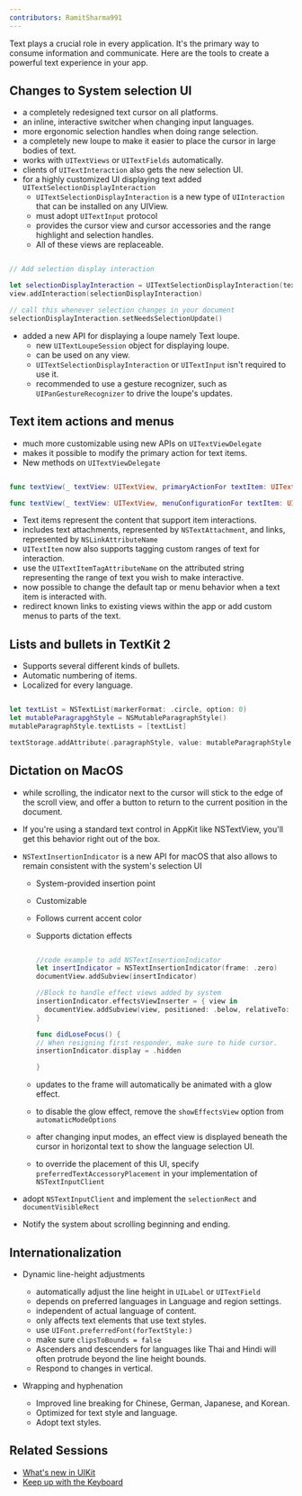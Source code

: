 ```yaml
---
contributors: RamitSharma991
---
```


Text plays a crucial role in every application. It's the primary way to consume information and communicate. Here are the tools to create a powerful text experience in your app. 

## Changes to System selection UI

* a completely redesigned text cursor on all platforms.
* an inline, interactive switcher when changing input languages.
* more ergonomic selection handles when doing range selection.
* a completely new loupe to make it easier to place the cursor in large bodies of text.
* works with `UITextViews` or `UITextFields` automatically.
* clients of `UITextInteraction` also gets the new selection UI.
* for a highly customized UI displaying text added `UITextSelectionDisplayInteraction`
  * `UITextSelectionDisplayInteraction` is a new type of `UIInteraction` that can be installed on any UIView.
  * must adopt `UITextInput` protocol
  * provides the cursor view and cursor accessories and the range highlight and selection handles.
  * All of these views are replaceable.

```swift

// Add selection display interaction

let selectionDisplayInteraction = UITextSelectionDisplayInteraction(textInput: document, delegate: self)
view.addInteraction(selectionDisplayInteraction)

// call this whenever selection changes in your document
selectionDisplayInteraction.setNeedsSelectionUpdate()

```

* added a new API for displaying a loupe namely Text loupe.
  * new `UITextLoupeSession` object for displaying loupe.
  * can be used on any view.
  * `UITextSelectionDisplayInteraction` or `UITextInput` isn't required to use it.
  * recommended to use a gesture recognizer, such as `UIPanGestureRecognizer` to drive the loupe's updates.

## Text item actions and menus

* much more customizable using new APIs on `UITextViewDelegate`
* makes it possible to modify the primary action for text items.
* New methods on `UITextViewDelegate`

```swift

func textView(_ textView: UITextView, primaryActionFor textItem: UITextItem, defaultAction: UIAction) -> UIAction?

func textView(_ textView: UITextView, menuConfigurationFor textItem: UITextItem, defaultMenu: UIMenu) -> UITextItem.MenuConfiguration?

```

* Text items represent the content that support item interactions.
* includes text attachments, represented by `NSTextAttachment`, and links, represented by `NSLinkAttributeName`
* `UITextItem` now also supports tagging custom ranges of text for interaction.
* use the `UITextItemTagAttributeName` on the attributed string representing the range of text you wish to make interactive.
* now possible to change the default tap or menu behavior when a text item is interacted with.
* redirect known links to existing views within the app or add custom menus to parts of the text.
   
## Lists and bullets in TextKit 2

* Supports several different kinds of bullets.
* Automatic numbering of items.
* Localized for every language.

```swift

let textList = NSTextList(markerFormat: .circle, option: 0)
let mutableParagrapghStyle = NSMutableParagraphStyle()
mutableParagraphStyle.textLists = [textList]

textStorage.addAttribute(.paragraphStyle, value: mutableParagraphStyle, range: NSRange(location: 0, textStorage.length))

```

## Dictation on MacOS

* while scrolling, the indicator next to the cursor will stick to the edge of the scroll view, and offer a button to return to the current position in the document.
* If you're using a standard text control in AppKit like NSTextView, you'll get this behavior right out of the box.
* `NSTextInsertionIndicator` is a new API for macOS that also allows to remain consistent with the system's selection UI
  * System-provided insertion point
  * Customizable
  * Follows current accent color
  * Supports dictation effects

    ```swift
    
    //code example to add NSTextInsertionIndicator
    let insertIndicator = NSTextInsertionIndicator(frame: .zero)
    documentView.addSubview(insertIndicator)

    //Block to handle effect views added by system
    insertionIndicator.effectsViewInserter = { view in
      documentView.addSubview(view, positioned: .below, relativeTo: insertionIndicator)
    }

    func didLoseFocus() {
    // When resigning first responder, make sure to hide cursor.
    insertionIndicator.display = .hidden

    }
    
    ```
     
  * updates to the frame will automatically be animated with a glow effect.
  * to disable the glow effect, remove the `showEffectsView` option from `automaticModeOptions`
  * after changing input modes, an effect view is displayed beneath the cursor in horizontal text to show the language selection UI.
  * to override the placement of this UI, specify `preferredTextAccessoryPlacement` in your implementation of `NSTextInputClient`
 
* adopt `NSTextInputClient` and implement the `selectionRect` and `documentVisibleRect`
* Notify the system about scrolling beginning and ending.


## Internationalization

* Dynamic line-height adjustments
  * automatically adjust the line height in `UILabel` or `UITextField`
  * depends on preferred languages in Language and region settings.
  * independent of actual language of content.
  * only affects text elements that use text styles.
  * use `UIFont.preferredFont(forTextStyle:)`
  * make sure `clipsToBounds = false`
  * Ascenders and descenders for languages like Thai and Hindi will often protrude beyond the line height bounds.
  * Respond to changes in vertical.
 
* Wrapping and hyphenation
  * Improved line breaking for Chinese, German, Japanese, and Korean.
  * Optimized for text style and language.
  * Adopt text styles.



## Related Sessions 
- [What's new in UIKit](https://developer.apple.com/wwdc23/10055)
- [Keep up with the Keyboard](https://developer.apple.com/wwdc23/10281)


